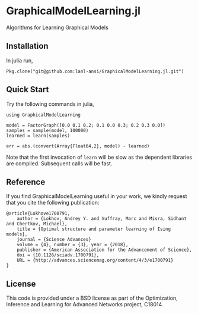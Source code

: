 # GraphicalModelLearning.jl
Algorithms for Learning Graphical Models

## Installation
In julia run, 

`Pkg.clone("git@github.com:lanl-ansi/GraphicalModelLearning.jl.git")`


## Quick Start
Try the following commands in julia,

```
using GraphicalModelLearning

model = FactorGraph([0.0 0.1 0.2; 0.1 0.0 0.3; 0.2 0.3 0.0])
samples = sample(model, 100000)
learned = learn(samples)

err = abs.(convert(Array{Float64,2}, model) - learned)
```

Note that the first invocation of `learn` will be slow as the dependent libraries are compiled.  Subsequent calls will be fast.


## Reference

If you find GraphicalModelLearning useful in your work, we kindly request that you cite the following publication:
```
@article{Lokhove1700791,
    author = {Lokhov, Andrey Y. and Vuffray, Marc and Misra, Sidhant and Chertkov, Michael},
    title = {Optimal structure and parameter learning of Ising models},
    journal = {Science Advances}
    volume = {4}, number = {3}, year = {2018},
    publisher = {American Association for the Advancement of Science},
    doi = {10.1126/sciadv.1700791},
    URL = {http://advances.sciencemag.org/content/4/3/e1700791}
}
```


## License

This code is provided under a BSD license as part of the Optimization, Inference and Learning for Advanced Networks project, C18014.
